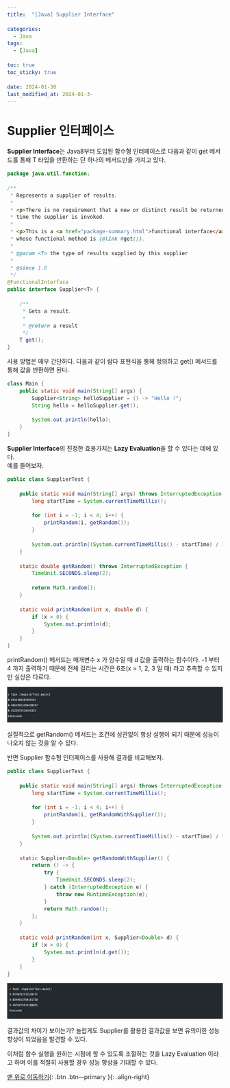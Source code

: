 ```yaml
---
title:  "[Java] Supplier Interface" 

categories:
  - Java
tags:
  - [Java]

toc: true
toc_sticky: true

date: 2024-01-30
last_modified_at: 2024-01-3-
---
```



# Supplier 인터페이스

**Supplier Interface**는 Java8부터 도입된 함수형 인터페이스로 다음과 같이 get 메서드를 통해 T 타입을 반환하는 단 하나의 메서드만을 가지고 있다.  
  
```java
package java.util.function;

/**
 * Represents a supplier of results.
 *
 * <p>There is no requirement that a new or distinct result be returned each
 * time the supplier is invoked.
 *
 * <p>This is a <a href="package-summary.html">functional interface</a>
 * whose functional method is {@link #get()}.
 *
 * @param <T> the type of results supplied by this supplier
 *
 * @since 1.8
 */
@FunctionalInterface
public interface Supplier<T> {

    /**
     * Gets a result.
     *
     * @return a result
     */
    T get();
}
```  
  
사용 방법은 매우 간단하다. 다음과 같이 람다 표현식을 통해 정의하고 get() 메서드를 통해 값을 반환하면 된다.
```java
class Main {
    public static void main(String[] args) {
        Supplier<String> helloSupplier = () -> "Hello !";
        String hello = helloSupplier.get();
        
        System.out.println(hello);
    }
}
```  
  

  
**Supplier Interface**의 진정한 효용가치는 **Lazy Evaluation**을 할 수 있다는 데에 있다.  
예를 들어보자. 

```java
public class SupplierTest {

    public static void main(String[] args) throws InterruptedException {
        long startTime = System.currentTimeMillis();

        for (int i = -1; i < 4; i++) {
            printRandom(i, getRandom());
        }

        System.out.println((System.currentTimeMillis() - startTime) / 1000 + "seconds");
    }

    static double getRandom() throws InterruptedException {
        TimeUnit.SECONDS.sleep(2);

        return Math.random();
    }

    static void printRandom(int x, double d) {
        if (x > 0) {
            System.out.println(d);
        }
    }
}
```
printRandom() 메서드는 매개변수 x 가 양수일 때 d 값을 출력하는 함수이다. -1 부터 4 까지 출력하기 때문에 전체 걸리는 시간은 6초(x = 1, 2, 3 일 때) 라고 추측할 수 있지만 실상은 다르다.

<img src="../../../assets/img/java/supplier01.png">
  
  
실질적으로 getRandom() 메서드는 조건에 상관없이 항상 실행이 되기 때문에 성능이 나오지 않는 것을 알 수 있다.  

반면 Supplier 함수형 인터페이스를 사용해 결과를 비교해보자.
```java
public class SupplierTest {

    public static void main(String[] args) throws InterruptedException {
        long startTime = System.currentTimeMillis();

        for (int i = -1; i < 4; i++) {
            printRandom(i, getRandomWithSupplier());
        }

        System.out.println((System.currentTimeMillis() - startTime) / 1000 + "seconds");
    }

    static Supplier<Double> getRandomWithSupplier() {
        return () -> {
            try {
                TimeUnit.SECONDS.sleep(2);
            } catch (InterruptedException e) {
                throw new RuntimeException(e);
            }
            return Math.random();
        };
    }

    static void printRandom(int x, Supplier<Double> d) {
        if (x > 0) {
            System.out.println(d.get());
        }
    }
}
```
<img src="../../../assets/img/java/supplier02.png">

결과값의 차이가 보이는가? 놀랍게도 Supplier를 활용한 결과값을 보면 유의미한 성능 향상이 되었음을 발견할 수 있다.  
  
이처럼 함수 실행을 원하는 시점에 할 수 있도록 조절하는 것을 Lazy Evaluation 이라고 하며 이를 적절히 사용할 경우 성능 향상을 기대할 수 있다.


[맨 위로 이동하기](#){: .btn .btn--primary }{: .align-right}
